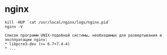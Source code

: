 <!-- -*- coding: utf-8-unix; -*-
     Danil Kutkevich's reference cards <http://kutkevich.org/rc>.
     Copyright (C) 2007, 2008, 2009, 2010 Danil Kutkevich <danil@kutkevich.org>

     This reference cards is licensed under the Creative Commons
     Attribution-Share Alike 3.0 Unported License. To view a copy of this
     license, see the COPYING file or visit
     <http://creativecommons.org/licenses/by-sa/3.0/> or send a letter to
     Creative Commons, 171 Second Street, Suite 300, San Francisco,
     California, 94105, USA. -->

nginx
=====

    kill -HUP `cat /usr/local/nginx/logs/nginx.pid`
    nginx -V

    Список программ UNIX-подобной системы, необходимых для развертывания и
    эксплуатации nginx:
    * libpcre3-dev (>= 6.7+7.4-4)
    * ...
